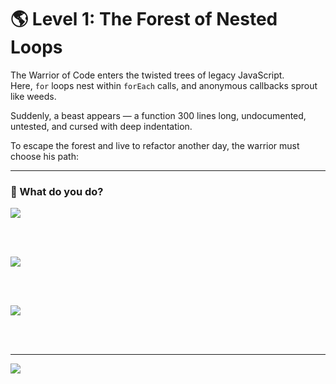 # 🌎 Level 1: The Forest of Nested Loops

The Warrior of Code enters the twisted trees of legacy JavaScript.  
Here, `for` loops nest within `forEach` calls, and anonymous callbacks sprout like weeds.

Suddenly, a beast appears — a function 300 lines long, undocumented, untested, and cursed with deep indentation.

To escape the forest and live to refactor another day, the warrior must choose his path:

---

### 💭 What do you do?

<a href="../the-monolith-of-doom/level-2.md">
  <img src="https://img.shields.io/badge/Split%20the%20function%20into%20smaller%20pure%20functions%20and%20write%20tests-yellow?style=for-the-badge"/>
</a>

<br /><br />

<a href="./level-1-error-1.md">
  <img src="https://img.shields.io/badge/Rename%20every%20variable%20to%20“data”%20and%20hope%20for%20the%20best-yellow?style=for-the-badge"/>
</a>

<br /><br />

<a href="./level-1-error-2.md">
  <img src="https://img.shields.io/badge/Wrap%20the%20entire%20function%20in%20a%20try%2Fcatch%20and%20leave%20a%20TODO-yellow?style=for-the-badge"/>
</a>

<br /><br />

---

<a href="../../glossary.md" target="_blank">
  <img src="https://img.shields.io/badge/Open%20DevLore%20Glossary-5dade2?style=for-the-badge"/>
</a>

